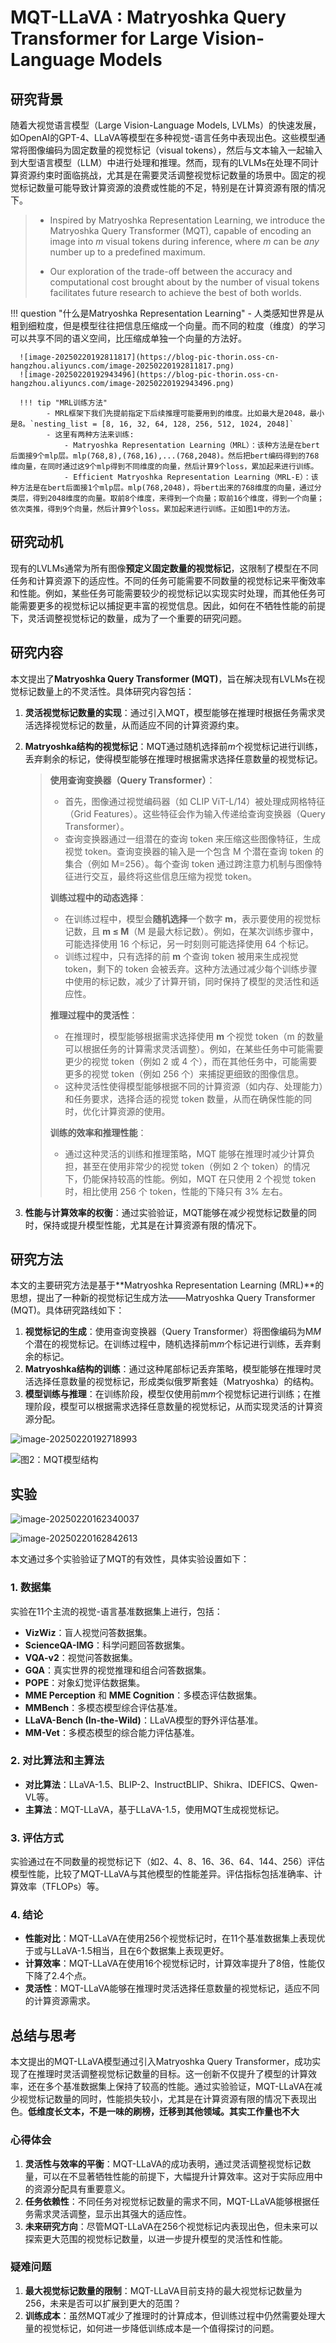 # MQT-LLaVA : Matryoshka Query Transformer for Large Vision-Language Models

## 研究背景

随着大视觉语言模型（Large Vision-Language Models, LVLMs）的快速发展，如OpenAI的GPT-4、LLaVA等模型在多种视觉-语言任务中表现出色。这些模型通常将图像编码为固定数量的视觉标记（visual tokens），然后与文本输入一起输入到大型语言模型（LLM）中进行处理和推理。然而，现有的LVLMs在处理不同计算资源约束时面临挑战，尤其是在需要灵活调整视觉标记数量的场景中。固定的视觉标记数量可能导致计算资源的浪费或性能的不足，特别是在计算资源有限的情况下。

> - Inspired by Matryoshka Representation Learning, we introduce the Matryoshka Query Transformer (MQT), capable of encoding an image into *m* visual tokens during inference, where *m* can be *any* number up to a predefined maximum.  
>
> - Our exploration of the trade-off between the accuracy and computational cost brought about by the number of visual tokens facilitates future research to achieve the best of both worlds.

!!! question "什么是Matryoshka Representation Learning"
      - 人类感知世界是从粗到细粒度，但是模型往往把信息压缩成一个向量。而不同的粒度（维度）的学习可以共享不同的语义空间，比压缩成单独一个向量的方法好。
      
      ![image-20250220192811817](https://blog-pic-thorin.oss-cn-hangzhou.aliyuncs.com/image-20250220192811817.png)
      ![image-20250220192943496](https://blog-pic-thorin.oss-cn-hangzhou.aliyuncs.com/image-20250220192943496.png)

      !!! tip "MRL训练方法"
            - MRL框架下我们先提前指定下后续推理可能要用到的维度。比如最大是2048，最小是8。`nesting_list = [8, 16, 32, 64, 128, 256, 512, 1024, 2048]`
            - 这里有两种方法来训练:
                - Matryoshka Representation Learning（MRL）：该种方法是在bert后面接9个mlp层。mlp(768,8),(768,16),...(768,2048)。然后把bert编码得到的768维向量，在同时通过这9个mlp得到不同维度的向量，然后计算9个loss，累加起来进行训练。
                - Efficient Matryoshka Representation Learning（MRL-E）：该种方法是在bert后面接1个mlp层。mlp(768,2048)，将bert出来的768维度的向量，通过分类层，得到2048维度的向量。取前8个维度，来得到一个向量；取前16个维度，得到一个向量；依次类推，得到9个向量，然后计算9个loss。累加起来进行训练。正如图1中的方法。

## 研究动机

现有的LVLMs通常为所有图像**预定义固定数量的视觉标记**，这限制了模型在不同任务和计算资源下的适应性。不同的任务可能需要不同数量的视觉标记来平衡效率和性能。例如，某些任务可能需要较少的视觉标记以实现实时处理，而其他任务可能需要更多的视觉标记以捕捉更丰富的视觉信息。因此，如何在不牺牲性能的前提下，灵活调整视觉标记的数量，成为了一个重要的研究问题。

## 研究内容

本文提出了**Matryoshka Query Transformer (MQT)**，旨在解决现有LVLMs在视觉标记数量上的不灵活性。具体研究内容包括：

1. **灵活视觉标记数量的实现**：通过引入MQT，模型能够在推理时根据任务需求灵活选择视觉标记的数量，从而适应不同的计算资源约束。

2. **Matryoshka结构的视觉标记**：MQT通过随机选择前*m*个视觉标记进行训练，丢弃剩余的标记，使得模型能够在推理时根据需求选择任意数量的视觉标记。

   > **使用查询变换器（Query Transformer）**：
   >
   > - 首先，图像通过视觉编码器（如 CLIP ViT-L/14）被处理成网格特征（Grid Features）。这些特征会作为输入传递给查询变换器（Query Transformer）。
   > - 查询变换器通过一组潜在的查询 token 来压缩这些图像特征，生成视觉 token。查询变换器的输入是一个包含 M 个潜在查询 token 的集合（例如 M=256）。每个查询 token 通过跨注意力机制与图像特征进行交互，最终将这些信息压缩为视觉 token。
   >
   > **训练过程中的动态选择**：
   >
   > - 在训练过程中，模型会**随机选择**一个数字 **m**，表示要使用的视觉标记数，且 **m ≤ M**（M 是最大标记数）。例如，在某次训练步骤中，可能选择使用 16 个标记，另一时刻则可能选择使用 64 个标记。
   > - 训练过程中，只有选择的前 **m** 个查询 token 被用来生成视觉 token，剩下的 token 会被丢弃。这种方法通过减少每个训练步骤中使用的标记数，减少了计算开销，同时保持了模型的灵活性和适应性。
   >
   > **推理过程中的灵活性**：
   >
   > - 在推理时，模型能够根据需求选择使用 **m** 个视觉 token（m 的数量可以根据任务的计算需求灵活调整）。例如，在某些任务中可能需要更少的视觉 token（例如 2 或 4 个），而在其他任务中，可能需要更多的视觉 token（例如 256 个）来捕捉更细致的图像信息。
   > - 这种灵活性使得模型能够根据不同的计算资源（如内存、处理能力）和任务要求，选择合适的视觉 token 数量，从而在确保性能的同时，优化计算资源的使用。
   >
   > **训练的效率和推理性能**：
   >
   > - 通过这种灵活的训练和推理策略，MQT 能够在推理时减少计算负担，甚至在使用非常少的视觉 token（例如 2 个 token）的情况下，仍能保持较高的性能。例如，MQT 在只使用 2 个视觉 token 时，相比使用 256 个 token，性能的下降只有 3% 左右。

3. **性能与计算效率的权衡**：通过实验验证，MQT能够在减少视觉标记数量的同时，保持或提升模型性能，尤其是在计算资源有限的情况下。

## 研究方法

本文的主要研究方法是基于**Matryoshka Representation Learning (MRL)**的思想，提出了一种新的视觉标记生成方法——Matryoshka Query Transformer (MQT)。具体研究路线如下：

1. **视觉标记的生成**：使用查询变换器（Query Transformer）将图像编码为M*M*个潜在的视觉标记。在训练过程中，随机选择前m*m*个标记进行训练，丢弃剩余的标记。
2. **Matryoshka结构的训练**：通过这种尾部标记丢弃策略，模型能够在推理时灵活选择任意数量的视觉标记，形成类似俄罗斯套娃（Matryoshka）的结构。
3. **模型训练与推理**：在训练阶段，模型仅使用前m*m*个视觉标记进行训练；在推理阶段，模型可以根据需求选择任意数量的视觉标记，从而实现灵活的计算资源分配。

![image-20250220192718993](https://blog-pic-thorin.oss-cn-hangzhou.aliyuncs.com/image-20250220192718993.png)

![图2：MQT模型结构](https://blog-pic-thorin.oss-cn-hangzhou.aliyuncs.com/image-20250220195854279.png)

## 实验

![image-20250220162340037](https://blog-pic-thorin.oss-cn-hangzhou.aliyuncs.com/image-20250220162340037.png)

![image-20250220162842613](https://blog-pic-thorin.oss-cn-hangzhou.aliyuncs.com/image-20250220162842613.png)

本文通过多个实验验证了MQT的有效性，具体实验设置如下：

### 1. 数据集

实验在11个主流的视觉-语言基准数据集上进行，包括：

- **VizWiz**：盲人视觉问答数据集。
- **ScienceQA-IMG**：科学问题回答数据集。
- **VQA-v2**：视觉问答数据集。
- **GQA**：真实世界的视觉推理和组合问答数据集。
- **POPE**：对象幻觉评估数据集。
- **MME Perception** 和 **MME Cognition**：多模态评估数据集。
- **MMBench**：多模态模型综合评估基准。
- **LLaVA-Bench (In-the-Wild)**：LLaVA模型的野外评估基准。
- **MM-Vet**：多模态模型的综合能力评估基准。

### 2. 对比算法和主算法

- **对比算法**：LLaVA-1.5、BLIP-2、InstructBLIP、Shikra、IDEFICS、Qwen-VL等。
- **主算法**：MQT-LLaVA，基于LLaVA-1.5，使用MQT生成视觉标记。

### 3. 评估方式

实验通过在不同数量的视觉标记下（如2、4、8、16、36、64、144、256）评估模型性能，比较了MQT-LLaVA与其他模型的性能差异。评估指标包括准确率、计算效率（TFLOPs）等。

### 4. 结论

- **性能对比**：MQT-LLaVA在使用256个视觉标记时，在11个基准数据集上表现优于或与LLaVA-1.5相当，且在6个数据集上表现更好。
- **计算效率**：MQT-LLaVA在使用16个视觉标记时，计算效率提升了8倍，性能仅下降了2.4个点。
- **灵活性**：MQT-LLaVA能够在推理时灵活选择任意数量的视觉标记，适应不同的计算资源需求。

## 总结与思考

本文提出的MQT-LLaVA模型通过引入Matryoshka Query Transformer，成功实现了在推理时灵活调整视觉标记数量的目标。这一创新不仅提升了模型的计算效率，还在多个基准数据集上保持了较高的性能。通过实验验证，MQT-LLaVA在减少视觉标记数量的同时，性能损失较小，尤其是在计算资源有限的情况下表现出色。**低维度长文本，不是一味的刷榜，迁移到其他领域。其实工作量也不大**

### 心得体会

1. **灵活性与效率的平衡**：MQT-LLaVA的成功表明，通过灵活调整视觉标记数量，可以在不显著牺牲性能的前提下，大幅提升计算效率。这对于实际应用中的资源分配具有重要意义。
2. **任务依赖性**：不同任务对视觉标记数量的需求不同，MQT-LLaVA能够根据任务需求灵活调整，显示出其强大的适应性。
3. **未来研究方向**：尽管MQT-LLaVA在256个视觉标记内表现出色，但未来可以探索更大范围的视觉标记数量，以进一步提升模型的灵活性和性能。

### 疑难问题

1. **最大视觉标记数量的限制**：MQT-LLaVA目前支持的最大视觉标记数量为256，未来是否可以扩展到更大的范围？
2. **训练成本**：虽然MQT减少了推理时的计算成本，但训练过程中仍然需要处理大量的视觉标记，如何进一步降低训练成本是一个值得探讨的问题。
